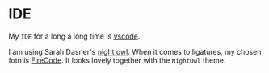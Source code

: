 # IDE

My `IDE` for a long a long time is [vscode](https://github.com/microsoft/vscode).

I am using Sarah Dasner's [night owl](https://github.com/sdras/night-owl-vscode-theme). When it comes to ligatures, my chosen fotn is [FireCode](https://github.com/tonsky/FiraCode). It looks lovely together with the `NightOwl` theme.
